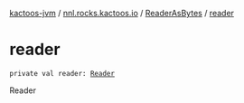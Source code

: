 [kactoos-jvm](../../index.md) / [nnl.rocks.kactoos.io](../index.md) / [ReaderAsBytes](index.md) / [reader](./reader.md)

# reader

`private val reader: `[`Reader`](http://docs.oracle.com/javase/8/docs/api/java/io/Reader.html)

Reader

